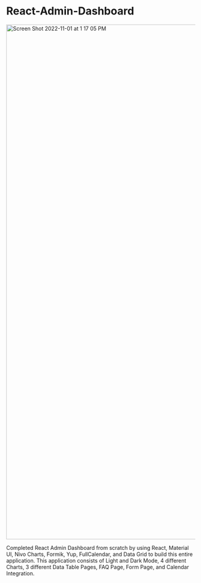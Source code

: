 # React-Admin-Dashboard

<img width="1369" alt="Screen Shot 2022-11-01 at 1 17 05 PM" src="https://user-images.githubusercontent.com/66817698/199333421-c8953449-badd-4726-b0f4-4017d40199a6.png">

Completed React Admin Dashboard from scratch by using React, Material UI, Nivo Charts, Formik, Yup, FullCalendar, and Data Grid to build this entire application. This application consists of Light and Dark Mode, 4 different Charts, 3 different Data Table Pages, FAQ Page, Form Page, and Calendar Integration.
